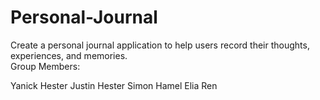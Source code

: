 # Personal-Journal
Create a personal journal application to help users record their thoughts, experiences, and memories.   
Group Members: 

Yanick Hester
Justin Hester
Simon Hamel
Elia Ren 
